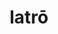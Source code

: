 ---
title: latrō
meaning: to bark
ch: twelve
pos: verb
inf: latrāre
secondppstem: latr
infend: āre
conjugation: first
six: y
---